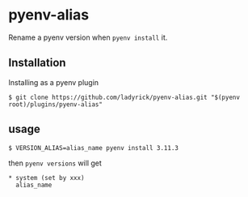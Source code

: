 # pyenv-alias

Rename a pyenv version when `pyenv install` it.

## Installation
Installing as a pyenv plugin

```
$ git clone https://github.com/ladyrick/pyenv-alias.git "$(pyenv root)/plugins/pyenv-alias"
```

## usage
```
$ VERSION_ALIAS=alias_name pyenv install 3.11.3
```

then `pyenv versions` will get

```
* system (set by xxx)
  alias_name
```

